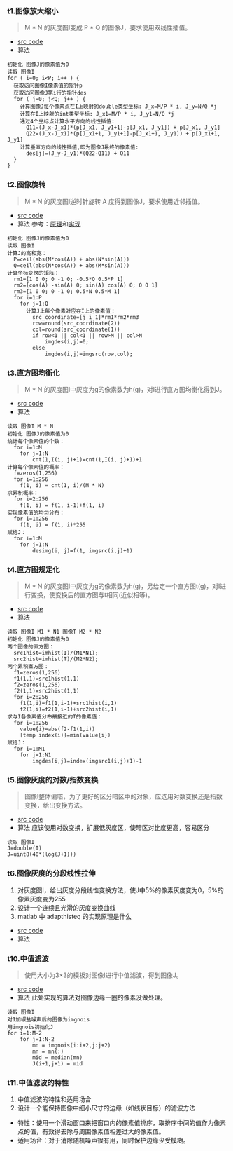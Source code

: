 ### t1.图像放大缩小
> M * N 的灰度图I变成 P * Q 的图像J，要求使用双线性插值。

* <a href="https://github.com/LWTang/graph-matlab/blob/master/t1.m">src code</a>
* 算法
```
初始化 图像J的像素值为0
读取 图像I
for ( i=0; i<P; i++ ) {
  获取访问图像I像素值的指针p
  获取访问图像J第i行的指针des
  for ( j=0; j<Q; j++ ) {
    计算图像J每个像素点在I上映射的double类型坐标: J_x=M/P * i, J_y=N/Q *j
    计算在I上映射的int类型坐标: J_x1=M/P * i, J_y1=N/Q *j
    通过4个坐标点计算水平方向的线性插值:
      Q11=(J_x-J_x1)*(p[J_x1, J_y1+1]-p[J_x1, J_y1]) + p[J_x1, J_y1]
      Q22=(J_x-J_x1)*(p[J_x1+1, J_y1+1]-p[J_x1+1, J_y1]) + p[J_x1+1, J_y1]
    计算垂直方向的线性插值,即为图像J最终的像素值:
      des[j]=(J_y-J_y1)*(Q22-Q11) + Q11
  }
}

```

### t2.图像旋转
> M * N 的灰度图I逆时针旋转 A 度得到图像J，要求使用近邻插值。

* <a href="https://github.com/LWTang/graph-matlab/blob/master/t2.m">src code</a>
* 算法
参考：<a href="https://blog.csdn.net/liyuan02/article/details/6750828">原理</a>和<a href="https://blog.csdn.net/lkj345/article/details/50555870">实现</a>
```
初始化 图像J的像素值为0
读取 图像I
计算J的高和宽：
  P=ceil(abs(M*cos(A)) + abs(N*sin(A)))
  Q=ceil(abs(N*cos(A)) + abs(M*sin(A)))
计算坐标变换的矩阵：
  rm1=[1 0 0; 0 -1 0; -0.5*Q 0.5*P 1]
  rm2=[cos(A) -sin(A) 0; sin(A) cos(A) 0; 0 0 1]
  rm3=[1 0 0; 0 -1 0; 0.5*N 0.5*M 1]
  for i=1:P
    for j=1:Q
      计算J上每个像素对应在I上的像素值：
        src_coordinate=[j i 1]*rm1*rm2*rm3
        row=round(src_coordinate(2))
        col=round(src_coordinate(1))
        if row<1 || col<1 || row>M || col>N
            imgdes(i,j)=0;
        else
            imgdes(i,j)=imgsrc(row,col);
```

### t3.直方图均衡化
> M * N 的灰度图I中灰度为g的像素数为h(g)，对I进行直方图均衡化得到J。

* <a href="https://github.com/LWTang/graph-matlab/blob/master/t3.m">src code</a>
* 算法
```
读取 图像I M * N
初始化 图像J的像素值为0
统计每个像素值的个数：
  for i=1:M
    for j=1:N
        cnt(1,I(i, j)+1)=cnt(1,I(i, j)+1)+1
计算每个像素值的概率：
  f=zeros(1,256)
  for i=1:256
    f(1, i) = cnt(1, i)/(M * N)
求累积概率：
  for i=2:256
    f(1, i) = f(1, i-1)+f(1, i)
实现像素值的均匀分布：
  for i=1:256
    f(1, i) = f(1, i)*255
赋给J：
  for i=1:M
    for j=1:N
        desimg(i, j)=f(1, imgsrc(i,j)+1)
```

### t4.直方图规定化
> M * N 的灰度图I中灰度为g的像素数为h(g)，另给定一个直方图t(g)，对I进行变换，使变换后的直方图与t相同(近似相等)。

* <a href="https://github.com/LWTang/graph-matlab/blob/master/t4.m">src code</a>
* 算法
```
读取 图像I M1 * N1 图像T M2 * N2
初始化 图像J的像素值为0
两个图像的直方图：
  src1hist=imhist(I)/(M1*N1);
  src2hist=imhist(T)/(M2*N2);
两个累积直方图：
  f1=zeros(1,256)
  f1(1,1)=src1hist(1,1)
  f2=zeros(1,256)
  f2(1,1)=src2hist(1,1)
  for i=2:256
    f1(1,i)=f1(1,i-1)+src1hist(i,1)
    f2(1,i)=f2(1,i-1)+src2hist(i,1)
求与I各像素值分布最接近的T的像素值：
  for i=1:256
    value{i}=abs(f2-f1(1,i))
    [temp index(i)]=min(value{i})
赋给J：
  for i=1:M1
    for j=1:N1
        imgdes(i,j)=index(imgsrc1(i,j)+1)-1
```

### t5.图像灰度的对数/指数变换
> 图像I整体偏暗，为了更好的区分暗区中的对象，应选用对数变换还是指数变换，给出变换方法。

* <a href="https://github.com/LWTang/graph-matlab/blob/master/t5.m">src code</a>
* 算法
应该使用对数变换，扩展低灰度区，使暗区对比度更高，容易区分
```
读取 图像I
J=double(I)
J=uint8(40*(log(J+1)))
```

### t6.图像灰度的分段线性拉伸
<ol>
  <li>对灰度图I，给出灰度分段线性变换方法，使J中5%的像素灰度变为0，5%的像素灰度变为255</li>
  <li>设计一个连续且光滑的灰度变换曲线</li>
  <li>matlab 中 adapthisteq 的实现原理是什么</li>
</ol>

* <a href="https://github.com/LWTang/graph-matlab/blob/master/t6.m">src code</a>
* 算法

### t10.中值滤波
> 使用大小为3×3的模板对图像I进行中值滤波，得到图像J。

* <a href="https://github.com/LWTang/graph-matlab/blob/master/t10.m">src code</a>
* 算法
此处实现的算法对图像边缘一圈的像素没做处理。
```
读取 图像I
对I加椒盐噪声后的图像为imgnois
用imgnois初始化J
for i=1:M-2
    for j=1:N-2
        mn = imgnois(i:i+2,j:j+2)
        mn = mn(:)
        mid = median(mn)
        J(i+1,j+1) = mid
```

### t11.中值滤波的特性
<ol>
  <li>中值滤波的特性和适用场合</li>
  <li>设计一个能保持图像中细小尺寸的边缘（如线状目标）的滤波方法</li>
</ol>

* 特性：使用一个滑动窗口来把窗口内的像素值排序，取排序中间的值作为像素点的值，有效得去除与周围像素值相差过大的像素值。
* 适用场合：对于消除随机噪声很有用，同时保护边缘少受模糊。